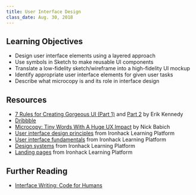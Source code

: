 ```yaml
---
title: User Interface Design
class_date: Aug. 30, 2018
---
```



Learning Objectives
-------------------

- Design user interface elements using a layered approach
- Use symbols in Sketch to make reusable UI components
- Translate a low-fidelity sketch/wireframe into a high-fidelity UI mockup
- Identify appropriate user interface elements for given user tasks
- Describe what microcopy is and its role in interface design



Resources
---------

- [7 Rules for Creating Gorgeous UI (Part 1)](https://medium.com/@erikdkennedy/7-rules-for-creating-gorgeous-ui-part-1-559d4e805cda) and [Part 2](https://medium.com/@erikdkennedy/7-rules-for-creating-gorgeous-ui-part-2-430de537ba96) by Erik Kennedy
- [Dribbble](https://dribbble.com)
- [Microcopy: Tiny Words With A Huge UX Impact](https://uxplanet.org/microcopy-tiny-words-with-a-huge-ux-impact-90140acc6e42) by Nick Babich
- [User interface design principles](http://learn.ironhack.com/#/learning_unit/5033) from Ironhack Learning Platform
- [User interface fundamentals](http://learn.ironhack.com/#/learning_unit/5060) from Ironhack Learning Platform
- [Design systems](http://learn.ironhack.com/#/learning_unit/5079) from Ironhack Learning Platform
- [Landing pages](http://learn.ironhack.com/#/learning_unit/5098) from Ironhack Learning Platform


Further Reading
---------------

- [Interface Writing: Code for Humans](https://www.nicolefenton.com/interface-writing/)
